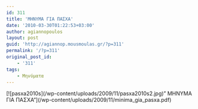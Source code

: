 ```yaml
---
id: 311
title: 'ΜΗΝΥΜΑ ΓΙΑ ΠΑΣΧΑ'
date: '2010-03-30T01:22:53+03:00'
author: agiannopoulos
layout: post
guid: 'http://agiannop.mousmoulas.gr/?p=311'
permalink: '/?p=311'
original_post_id:
    - '311'
tags:
    - Μηνύματα
---
```


<div style="text-align:left;">[![pasxa2010s](/wp-content/uploads/2009/11/pasxa2010s2.jpg)” ΜΗΝΥΜΑ ΓΙΑ ΠΑΣΧΑ”](/wp-content/uploads/2009/11/minima_gia_pasxa.pdf)</div>